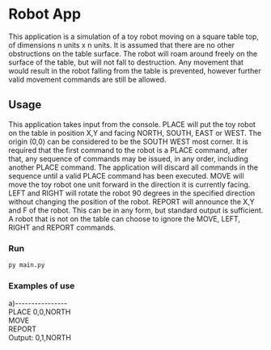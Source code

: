 # Robot App

This application is a simulation of a toy robot moving on a square table top, of dimensions n units x n units. It is assumed that there are no other obstructions on the table surface. The robot will roam around freely on the surface of the table, but will not fall to destruction. Any movement that would result in the robot falling from the table is prevented, however further valid movement commands are still be allowed.

## Usage
This application takes input from the console. PLACE will put the toy robot on the table in position X,Y and facing NORTH, SOUTH, EAST or WEST. The origin (0,0) can be considered to be the SOUTH WEST most corner. It is required that the first command to the robot is a PLACE command, after that, any sequence of commands may be issued, in any order, including another PLACE command. The application will discard all commands in the sequence until a valid PLACE command has been executed. MOVE will move the toy robot one unit forward in the direction it is currently facing. LEFT and RIGHT will rotate the robot 90 degrees in the specified direction without changing the position of the robot. REPORT will announce the X,Y and F of the robot. This can be in any form, but standard output is sufficient. A robot that is not on the table can choose to ignore the MOVE, LEFT, RIGHT and REPORT commands.

### Run
```bash
py main.py
```

### Examples of use

a)----------------  
PLACE 0,0,NORTH  
MOVE  
REPORT  
Output: 0,1,NORTH  
